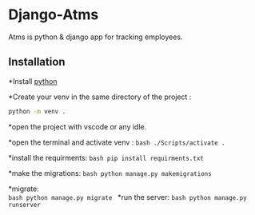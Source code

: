# Django-Atms
 Atms is python & django app for tracking employees.
 
 ## Installation
   *Install [python](https://www.python.org/downloads/release/python-391/)
 
 
   *Create your venv in the same directory of the project : 
 ```bash
python -m venv .
```

   *open the project with vscode or any idle.
   
   
   *open the terminal and activate venv :
     ```bash
     ./Scripts/activate .
                    ```
                    
   *install the requirments:
     ```bash
      pip install requirments.txt
                    ```
                    
                    
   *make the migrations:
      ```bash
      python manage.py makemigrations
                    ```
                    
     
   *migrate:  
     ```bash
      python manage.py migrate
                    ```
   *run the server:
       ```bash
      python manage.py runserver
                    ```
     

 
